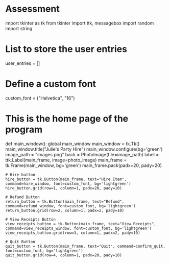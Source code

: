 # Assessment
import tkinter as tk
from tkinter import ttk, messagebox
import random
import string


# List to store the user entries
user_entries = []

# Define a custom font
custom_font = ("Helvetica", "16")

# This is the home page of the program
def main_window():
    global main_window
    main_window = tk.Tk()
    main_window.title("Julie's Party Hire")
    main_window.configure(bg='green')
    image_path = "images.png"
    back = PhotoImage(file=image_path)
    label = ttk.Label(main_frame, image=photo_image)
    main_frame = tk.Frame(main_window, bg='green')
    main_frame.pack(padx=20, pady=20)

    # Hire button
    hire_button = tk.Button(main_frame, text="Hire Item", command=hire_window, font=custom_font, bg='lightgreen')
    hire_button.grid(row=1, column=1, padx=20, pady=10)

    # Refund Button
    return_button = tk.Button(main_frame, text="Refund", command=refund_window, font=custom_font, bg='lightgreen')
    return_button.grid(row=2, column=1, padx=2, pady=10)

    # View Receipts Button
    view_receipts_button = tk.Button(main_frame, text="View Receipts", command=view_receipts_window, font=custom_font, bg='lightgreen')
    view_receipts_button.grid(row=3, column=1, padx=2, pady=10)

    # Quit Button
    quit_button = tk.Button(main_frame, text="Quit", command=confirm_quit, font=custom_font, bg='lightgreen')
    quit_button.grid(row=4, column=1, padx=20, pady=10)
